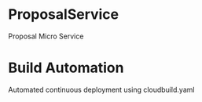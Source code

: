 # ProposalService
Proposal Micro Service

# Build Automation
Automated continuous deployment using cloudbuild.yaml
